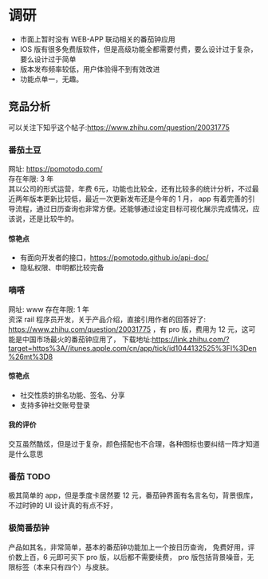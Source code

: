 # 调研

* 市面上暂时没有 WEB-APP 联动相关的番茄钟应用
* IOS 版有很多免费版软件，但是高级功能全都需要付费，要么设计过于复杂，要么设计过于简单
* 版本发布频率较低，用户体验得不到有效改进
* 功能点单一，无趣。


## 竞品分析
可以关注下知乎这个帖子:https://www.zhihu.com/question/20031775  

### 番茄土豆
网址: https://pomotodo.com/   
存在年限: 3 年  
其以公司的形式运营，年费 6元，功能也比较全，还有比较多的统计分析，不过最近两年版本更新比较低，最近一次更新发布还是今年的 1 月，
app 有着完善的引导流程，通过日历查询也非常方便。还能够通过设定目标可视化展示完成情况，应该说，还是比较牛的。
#### 惊艳点
* 有面向开发者的接口，https://pomotodo.github.io/api-doc/
* 隐私权限、申明都比较完备

### 嘀嗒
网址: www
存在年限: 1 年  
资深 rail 程序员开发，关于产品介绍，直接引用作者的回答好了: https://www.zhihu.com/question/20031775  ，有 pro 版，费用为 12 元，这可能是中国市场最火的番茄钟应用了，
下载地址:https://link.zhihu.com/?target=https%3A//itunes.apple.com/cn/app/tick/id1044132525%3Fl%3Den%26mt%3D8  
#### 惊艳点 
* 社交性质的排名功能、签名、分享
* 支持多钟社交账号登录

#### 我的评价
交互虽然酷炫，但是过于复杂，颜色搭配也不合理，各种图标也要纠结一阵才知道是什么意思


### 番茄 TODO 
极其简单的 app，但是季度卡居然要 12 元，番茄钟界面有名言名句，背景很库，不过时钟的 UI 设计真的有点不好， 



### 极简番茄钟
产品如其名，非常简单，基本的番茄钟功能加上一个按日历查询，
免费好用，评价数上百，6 元即可买下 pro 版，以后都不需要续费， pro 版包括背景噪音，无限标签（本来只有四个）与皮肤。